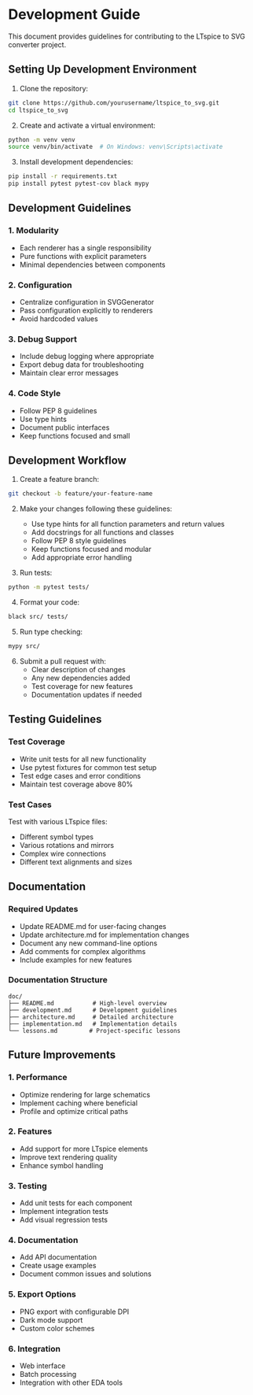 # Development Guide

This document provides guidelines for contributing to the LTspice to SVG converter project.

## Setting Up Development Environment

1. Clone the repository:
```bash
git clone https://github.com/yourusername/ltspice_to_svg.git
cd ltspice_to_svg
```

2. Create and activate a virtual environment:
```bash
python -m venv venv
source venv/bin/activate  # On Windows: venv\Scripts\activate
```

3. Install development dependencies:
```bash
pip install -r requirements.txt
pip install pytest pytest-cov black mypy
```

## Development Guidelines

### 1. Modularity
- Each renderer has a single responsibility
- Pure functions with explicit parameters
- Minimal dependencies between components

### 2. Configuration
- Centralize configuration in SVGGenerator
- Pass configuration explicitly to renderers
- Avoid hardcoded values

### 3. Debug Support
- Include debug logging where appropriate
- Export debug data for troubleshooting
- Maintain clear error messages

### 4. Code Style
- Follow PEP 8 guidelines
- Use type hints
- Document public interfaces
- Keep functions focused and small

## Development Workflow

1. Create a feature branch:
```bash
git checkout -b feature/your-feature-name
```

2. Make your changes following these guidelines:
   - Use type hints for all function parameters and return values
   - Add docstrings for all functions and classes
   - Follow PEP 8 style guidelines
   - Keep functions focused and modular
   - Add appropriate error handling

3. Run tests:
```bash
python -m pytest tests/
```

4. Format your code:
```bash
black src/ tests/
```

5. Run type checking:
```bash
mypy src/
```

6. Submit a pull request with:
   - Clear description of changes
   - Any new dependencies added
   - Test coverage for new features
   - Documentation updates if needed

## Testing Guidelines

### Test Coverage
- Write unit tests for all new functionality
- Use pytest fixtures for common test setup
- Test edge cases and error conditions
- Maintain test coverage above 80%

### Test Cases
Test with various LTspice files:
- Different symbol types
- Various rotations and mirrors
- Complex wire connections
- Different text alignments and sizes

## Documentation

### Required Updates
- Update README.md for user-facing changes
- Update architecture.md for implementation changes
- Document any new command-line options
- Add comments for complex algorithms
- Include examples for new features

### Documentation Structure
```
doc/
├── README.md           # High-level overview
├── development.md      # Development guidelines
├── architecture.md     # Detailed architecture
├── implementation.md   # Implementation details
└── lessons.md         # Project-specific lessons
```

## Future Improvements

### 1. Performance
- Optimize rendering for large schematics
- Implement caching where beneficial
- Profile and optimize critical paths

### 2. Features
- Add support for more LTspice elements
- Improve text rendering quality
- Enhance symbol handling

### 3. Testing
- Add unit tests for each component
- Implement integration tests
- Add visual regression tests

### 4. Documentation
- Add API documentation
- Create usage examples
- Document common issues and solutions

### 5. Export Options
- PNG export with configurable DPI
- Dark mode support
- Custom color schemes

### 6. Integration
- Web interface
- Batch processing
- Integration with other EDA tools 